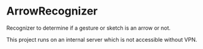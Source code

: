 # ArrowRecognizer
Recognizer to determine if a gesture or sketch is an arrow or not.

This project runs on an internal server which is not accessible without VPN.